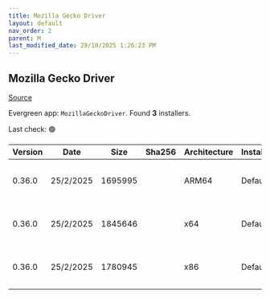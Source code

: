 ```yaml
---
title: Mozilla Gecko Driver
layout: default
nav_order: 2
parent: M
last_modified_date: 29/10/2025 1:26:23 PM
---
```


## Mozilla Gecko Driver

[Source](https://developer.mozilla.org/en-US/docs/Web/WebDriver)

Evergreen app: `MozillaGeckoDriver`. Found **3** installers.

Last check: 🟢

| Version | Date      | Size    | Sha256 | Architecture | InstallerType | Type | URI                                                                                                                                                                                                          |
| ------- | --------- | ------- | ------ | ------------ | ------------- | ---- | ------------------------------------------------------------------------------------------------------------------------------------------------------------------------------------------------------------ |
| 0.36.0  | 25/2/2025 | 1695995 |        | ARM64        | Default       | zip  | [https://github.com/mozilla/geckodriver/releases/download/v0.36.0/geckodriver-v0.36.0-win-aarch64.zip](https://github.com/mozilla/geckodriver/releases/download/v0.36.0/geckodriver-v0.36.0-win-aarch64.zip) |
| 0.36.0  | 25/2/2025 | 1845646 |        | x64          | Default       | zip  | [https://github.com/mozilla/geckodriver/releases/download/v0.36.0/geckodriver-v0.36.0-win64.zip](https://github.com/mozilla/geckodriver/releases/download/v0.36.0/geckodriver-v0.36.0-win64.zip)             |
| 0.36.0  | 25/2/2025 | 1780945 |        | x86          | Default       | zip  | [https://github.com/mozilla/geckodriver/releases/download/v0.36.0/geckodriver-v0.36.0-win32.zip](https://github.com/mozilla/geckodriver/releases/download/v0.36.0/geckodriver-v0.36.0-win32.zip)             |
